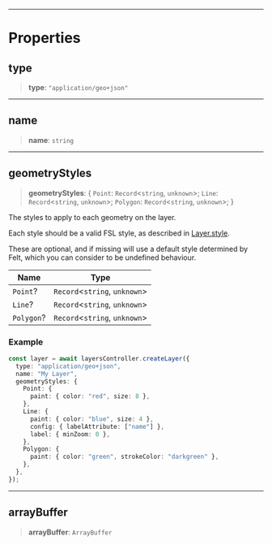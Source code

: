 ***

# Properties

## type

> **type**: `"application/geo+json"`

***

## name

> **name**: `string`

***

## geometryStyles

> **geometryStyles**: \{ `Point`: `Record`\<`string`, `unknown`>; `Line`: `Record`\<`string`, `unknown`>; `Polygon`: `Record`\<`string`, `unknown`>; }

The styles to apply to each geometry on the layer.

Each style should be a valid FSL style, as described in [Layer.style](Layer.md#style).

These are optional, and if missing will use a default style determined by
Felt, which you can consider to be undefined behaviour.

| Name       | Type                           |
| ---------- | ------------------------------ |
| `Point`?   | `Record`\<`string`, `unknown`> |
| `Line`?    | `Record`\<`string`, `unknown`> |
| `Polygon`? | `Record`\<`string`, `unknown`> |

### Example

```typescript
const layer = await layersController.createLayer({
  type: "application/geo+json",
  name: "My Layer",
  geometryStyles: {
    Point: {
      paint: { color: "red", size: 8 },
    },
    Line: {
      paint: { color: "blue", size: 4 },
      config: { labelAttribute: ["name"] },
      label: { minZoom: 0 },
    },
    Polygon: {
      paint: { color: "green", strokeColor: "darkgreen" },
    },
  },
});
```

***

## arrayBuffer

> **arrayBuffer**: `ArrayBuffer`
